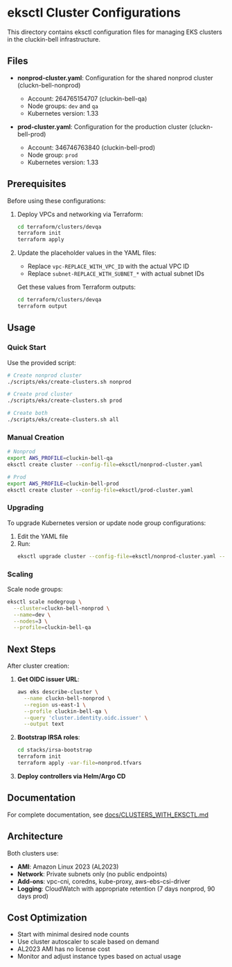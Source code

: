 # eksctl Cluster Configurations

This directory contains eksctl configuration files for managing EKS clusters in the cluckin-bell infrastructure.

## Files

- **nonprod-cluster.yaml**: Configuration for the shared nonprod cluster (cluckn-bell-nonprod)
  - Account: 264765154707 (cluckin-bell-qa)
  - Node groups: `dev` and `qa`
  - Kubernetes version: 1.33
  
- **prod-cluster.yaml**: Configuration for the production cluster (cluckn-bell-prod)
  - Account: 346746763840 (cluckin-bell-prod)
  - Node group: `prod`
  - Kubernetes version: 1.33

## Prerequisites

Before using these configurations:

1. Deploy VPCs and networking via Terraform:
   ```bash
   cd terraform/clusters/devqa
   terraform init
   terraform apply
   ```

2. Update the placeholder values in the YAML files:
   - Replace `vpc-REPLACE_WITH_VPC_ID` with the actual VPC ID
   - Replace `subnet-REPLACE_WITH_SUBNET_*` with actual subnet IDs
   
   Get these values from Terraform outputs:
   ```bash
   cd terraform/clusters/devqa
   terraform output
   ```

## Usage

### Quick Start

Use the provided script:
```bash
# Create nonprod cluster
./scripts/eks/create-clusters.sh nonprod

# Create prod cluster
./scripts/eks/create-clusters.sh prod

# Create both
./scripts/eks/create-clusters.sh all
```

### Manual Creation

```bash
# Nonprod
export AWS_PROFILE=cluckin-bell-qa
eksctl create cluster --config-file=eksctl/nonprod-cluster.yaml

# Prod
export AWS_PROFILE=cluckin-bell-prod
eksctl create cluster --config-file=eksctl/prod-cluster.yaml
```

### Upgrading

To upgrade Kubernetes version or update node group configurations:

1. Edit the YAML file
2. Run:
   ```bash
   eksctl upgrade cluster --config-file=eksctl/nonprod-cluster.yaml --profile=cluckin-bell-qa --approve
   ```

### Scaling

Scale node groups:
```bash
eksctl scale nodegroup \
  --cluster=cluckn-bell-nonprod \
  --name=dev \
  --nodes=3 \
  --profile=cluckin-bell-qa
```

## Next Steps

After cluster creation:

1. **Get OIDC issuer URL**:
   ```bash
   aws eks describe-cluster \
     --name cluckn-bell-nonprod \
     --region us-east-1 \
     --profile cluckin-bell-qa \
     --query 'cluster.identity.oidc.issuer' \
     --output text
   ```

2. **Bootstrap IRSA roles**:
   ```bash
   cd stacks/irsa-bootstrap
   terraform init
   terraform apply -var-file=nonprod.tfvars
   ```

3. **Deploy controllers via Helm/Argo CD**

## Documentation

For complete documentation, see [docs/CLUSTERS_WITH_EKSCTL.md](../docs/CLUSTERS_WITH_EKSCTL.md)

## Architecture

Both clusters use:
- **AMI**: Amazon Linux 2023 (AL2023)
- **Network**: Private subnets only (no public endpoints)
- **Add-ons**: vpc-cni, coredns, kube-proxy, aws-ebs-csi-driver
- **Logging**: CloudWatch with appropriate retention (7 days nonprod, 90 days prod)

## Cost Optimization

- Start with minimal desired node counts
- Use cluster autoscaler to scale based on demand
- AL2023 AMI has no license cost
- Monitor and adjust instance types based on actual usage

